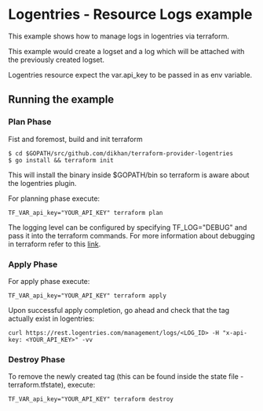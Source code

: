 # Logentries - Resource Logs example

This example shows how to manage logs in logentries via terraform.

This example would create a logset and a log which will be attached with the previously created logset.

Logentries resource expect the var.api_key to be passed in as env variable.

## Running the example

### Plan Phase

Fist and foremost, build and init terraform

```
$ cd $GOPATH/src/github.com/dikhan/terraform-provider-logentries
$ go install && terraform init
```

This will install the binary inside $GOPATH/bin so terraform is aware about the logentries plugin.

For planning phase execute:

```
TF_VAR_api_key="YOUR_API_KEY" terraform plan
```

The logging level can be configured by specifying TF_LOG="DEBUG" and pass it into the terraform commands. 
For more information about debugging in terraform refer to this [link](https://www.terraform.io/docs/internals/debugging.html).

### Apply Phase

For apply phase execute:

```
TF_VAR_api_key="YOUR_API_KEY" terraform apply
```

Upon successful apply completion, go ahead and check that the tag actually exist in logentries:

```
curl https://rest.logentries.com/management/logs/<LOG_ID> -H "x-api-key: <YOUR_API_KEY>" -vv
```

### Destroy Phase

To remove the newly created tag (this can be found inside the state file - terraform.tfstate), execute:

```
TF_VAR_api_key="YOUR_API_KEY" terraform destroy
```

